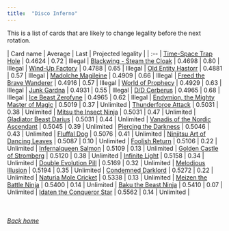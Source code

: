 ```yaml
---
title:  "Disco Inferno"
---
```


This is a list of cards that are likely to change legality before the next rotation.

| Card name | Average | Last | Projected legality |
| :-- |
[Time-Space Trap Hole](https://db.ygoprodeck.com/card/?search=Time-Space%20Trap%20Hole) | 0.4624 | 0.72 | Illegal |
[Blackwing - Steam the Cloak](https://db.ygoprodeck.com/card/?search=Blackwing%20-%20Steam%20the%20Cloak) | 0.4698 | 0.80 | Illegal |
[Wind-Up Factory](https://db.ygoprodeck.com/card/?search=Wind-Up%20Factory) | 0.4788 | 0.65 | Illegal |
[Old Entity Hastorr](https://db.ygoprodeck.com/card/?search=Old%20Entity%20Hastorr) | 0.4881 | 0.57 | Illegal |
[Madolche Magileine](https://db.ygoprodeck.com/card/?search=Madolche%20Magileine) | 0.4909 | 0.66 | Illegal |
[Freed the Brave Wanderer](https://db.ygoprodeck.com/card/?search=Freed%20the%20Brave%20Wanderer) | 0.4916 | 0.57 | Illegal |
[World of Prophecy](https://db.ygoprodeck.com/card/?search=World%20of%20Prophecy) | 0.4929 | 0.63 | Illegal |
[Junk Gardna](https://db.ygoprodeck.com/card/?search=Junk%20Gardna) | 0.4931 | 0.55 | Illegal |
[D/D Cerberus](https://db.ygoprodeck.com/card/?search=D/D%20Cerberus) | 0.4965 | 0.68 | Illegal |
[Ice Beast Zerofyne](https://db.ygoprodeck.com/card/?search=Ice%20Beast%20Zerofyne) | 0.4965 | 0.62 | Illegal |
[Endymion, the Mighty Master of Magic](https://db.ygoprodeck.com/card/?search=Endymion,%20the%20Mighty%20Master%20of%20Magic) | 0.5019 | 0.37 | Unlimited |
[Thunderforce Attack](https://db.ygoprodeck.com/card/?search=Thunderforce%20Attack) | 0.5031 | 0.38 | Unlimited |
[Mitsu the Insect Ninja](https://db.ygoprodeck.com/card/?search=Mitsu%20the%20Insect%20Ninja) | 0.5031 | 0.47 | Unlimited |
[Gladiator Beast Darius](https://db.ygoprodeck.com/card/?search=Gladiator%20Beast%20Darius) | 0.5031 | 0.44 | Unlimited |
[Vanadis of the Nordic Ascendant](https://db.ygoprodeck.com/card/?search=Vanadis%20of%20the%20Nordic%20Ascendant) | 0.5045 | 0.39 | Unlimited |
[Piercing the Darkness](https://db.ygoprodeck.com/card/?search=Piercing%20the%20Darkness) | 0.5046 | 0.43 | Unlimited |
[Fluffal Dog](https://db.ygoprodeck.com/card/?search=Fluffal%20Dog) | 0.5076 | 0.41 | Unlimited |
[Ninjitsu Art of Dancing Leaves](https://db.ygoprodeck.com/card/?search=Ninjitsu%20Art%20of%20Dancing%20Leaves) | 0.5087 | 0.10 | Unlimited |
[Foolish Return](https://db.ygoprodeck.com/card/?search=Foolish%20Return) | 0.5106 | 0.22 | Unlimited |
[Infernalqueen Salmon](https://db.ygoprodeck.com/card/?search=Infernalqueen%20Salmon) | 0.5109 | 0.13 | Unlimited |
[Golden Castle of Stromberg](https://db.ygoprodeck.com/card/?search=Golden%20Castle%20of%20Stromberg) | 0.5120 | 0.38 | Unlimited |
[Infinite Light](https://db.ygoprodeck.com/card/?search=Infinite%20Light) | 0.5158 | 0.34 | Unlimited |
[Double Evolution Pill](https://db.ygoprodeck.com/card/?search=Double%20Evolution%20Pill) | 0.5169 | 0.32 | Unlimited |
[Melodious Illusion](https://db.ygoprodeck.com/card/?search=Melodious%20Illusion) | 0.5194 | 0.35 | Unlimited |
[Condemned Darklord](https://db.ygoprodeck.com/card/?search=Condemned%20Darklord) | 0.5272 | 0.22 | Unlimited |
[Naturia Mole Cricket](https://db.ygoprodeck.com/card/?search=Naturia%20Mole%20Cricket) | 0.5338 | 0.13 | Unlimited |
[Meizen the Battle Ninja](https://db.ygoprodeck.com/card/?search=Meizen%20the%20Battle%20Ninja) | 0.5400 | 0.14 | Unlimited |
[Baku the Beast Ninja](https://db.ygoprodeck.com/card/?search=Baku%20the%20Beast%20Ninja) | 0.5410 | 0.07 | Unlimited |
[Idaten the Conqueror Star](https://db.ygoprodeck.com/card/?search=Idaten%20the%20Conqueror%20Star) | 0.5562 | 0.14 | Unlimited |

<br>

###### [Back home](index)